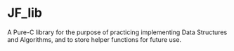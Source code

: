 # JF_lib

A Pure-C library for the purpose of practicing implementing Data Structures and Algorithms, and to store helper functions for future use. 
